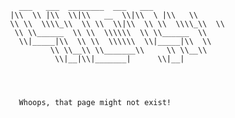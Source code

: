                       ___   ___  ________  ___   ___     
                    |\\  \\ |\\  \\|\\   __  \\|\\  \ |\\   \\    
                    \\ \\  \\\\_\\  \\ \\  \\|\\  \\ \\  \\\\_\\  \\   
                     \\ \\______  \\ \\  \\\\\\  \\ \\______  \\  
                      \\|_____|\\  \\ \\  \\\\\\  \\|_____|\\  \\ 
                             \\ \\__\\ \\_______\\     \\ \\__\\
                              \\|__|\\|_______|      \\|__|
                                    
                                    
                                    

                      Whoops, that page might not exist!
